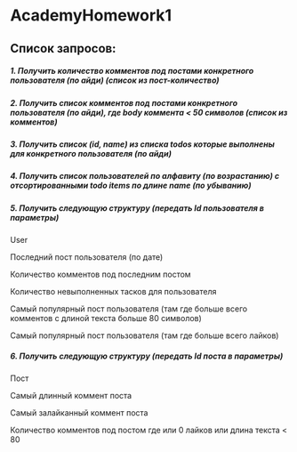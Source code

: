# AcademyHomework1
## Список запросов:

##### 1. Получить количество комментов под постами конкретного пользователя (по айди) (список из пост-количество)

##### 2. Получить список комментов под постами конкретного пользователя (по айди), где body коммента < 50 символов (список из комментов)

##### 3. Получить список (id, name) из списка todos которые выполнены для конкретного пользователя (по айди)

##### 4. Получить список пользователей по алфавиту (по возрастанию) с отсортированными todo items по длине name (по убыванию)

##### 5. Получить следующую структуру (передать Id пользователя в параметры)

User

Последний пост пользователя (по дате)

Количество комментов под последним постом

Количество невыполненных тасков для пользователя

Самый популярный пост пользователя (там где больше всего комментов с длиной текста больше 80 символов)

Самый популярный пост пользователя (там где больше всего лайков)

##### 6. Получить следующую структуру (передать Id поста в параметры)

Пост

Самый длинный коммент поста

Самый залайканный коммент поста

Количество комментов под постом где или 0 лайков или длина текста < 80
